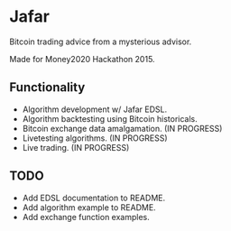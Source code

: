 Jafar
=========

Bitcoin trading advice from a mysterious advisor.

Made for Money2020 Hackathon 2015.


Functionality
---------

- Algorithm development w/ Jafar EDSL.
- Algorithm backtesting using Bitcoin historicals.
- Bitcoin exchange data amalgamation. (IN PROGRESS)
- Livetesting algorithms. (IN PROGRESS)
- Live trading. (IN PROGRESS)


TODO
---------

- Add EDSL documentation to README.
- Add algorithm example to README.
- Add exchange function examples.
